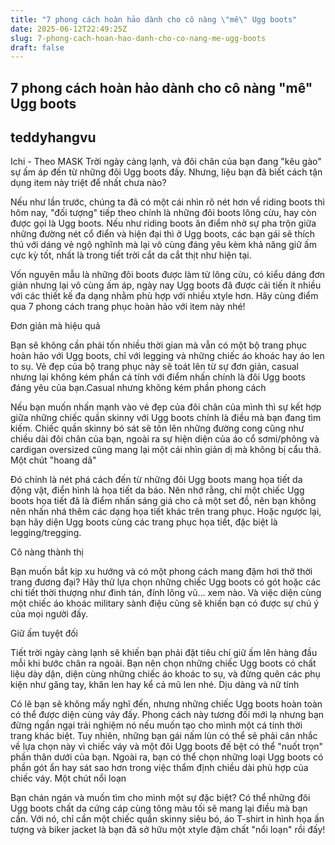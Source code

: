 ```yaml
---
title: "7 phong cách hoàn hảo dành cho cô nàng \"mê\" Ugg boots"
date: 2025-06-12T22:49:25Z
slug: 7-phong-cach-hoan-hao-danh-cho-co-nang-me-ugg-boots
draft: false
---
```


## 7 phong cách hoàn hảo dành cho cô nàng "mê" Ugg boots

## teddyhangvu

Ichi - Theo MASK
Trời ngày càng lạnh, và đôi chân của bạn đang "kêu gào" sự ấm áp đến từ những đôi Ugg boots đấy. Nhưng, liệu bạn đã biết cách tận dụng item này triệt để nhất chưa nào?

Nếu như lần trước, chúng ta đã có một cái nhìn rõ nét hơn về riding boots thì hôm nay, "đối tượng" tiếp theo chính là những đôi boots lông cừu, hay còn được gọi là Ugg boots. Nếu như riding boots ăn điểm nhờ sự pha trộn giữa những đường nét cổ điển và hiện đại thì ở Ugg boots, các bạn gái sẽ thích thú với dáng vẻ ngộ nghĩnh mà lại vô cùng đáng yêu kèm khả năng giữ ấm cực kỳ tốt, nhất là trong tiết trời cắt da cắt thịt như hiện tại. 

Vốn nguyên mẫu là những đôi boots được làm từ lông cừu, có kiểu dáng đơn giản nhưng lại vô cùng ấm áp, ngày nay Ugg boots đã được cải tiến ít nhiều với các thiết kế đa dạng nhằm phù hợp với nhiều xtyle hơn. Hãy cùng điểm qua 7 phong cách trang phục hoàn hảo với item này nhé!

Đơn giản mà hiệu quả

Bạn sẽ không cần phải tốn nhiều thời gian mà vẫn có một bộ trang phục hoàn hảo với Ugg boots, chỉ với legging và những chiếc áo khoác hay áo len to sụ. Vẻ đẹp của bộ trang phục này sẽ toát lên từ sự đơn giản, casual nhưng lại không kém phần cá tính với điểm nhấn chính là đôi Ugg boots đáng yêu của bạn.Casual nhưng không kém phần phong cách

Nếu bạn muốn nhấn mạnh vào vẻ đẹp của đôi chân của mình thì sự kết hợp giữa những chiếc quần skinny với Ugg boots chính là điều mà bạn đang tìm kiếm. Chiếc quần skinny bó sát sẽ tôn lên những đường cong cũng như chiều dài đôi chân của bạn, ngoài ra sự hiện diện của áo cổ sơmi/phông và cardigan oversized cũng mang lại một cái nhìn giản dị mà không bị cẩu thả.
Một chút "hoang dã"

Đó chính là nét phá cách đến từ những đôi Ugg boots mang họa tiết da động vật, điển hình là họa tiết da báo. Nên nhớ rằng, chỉ một chiếc Ugg boots họa tiết đã là điểm nhấn sáng giá cho cả một set đồ, nên bạn không nên nhấn nhá thêm các dạng họa tiết khác trên trang phục. Hoặc ngược lại, bạn hãy diện Ugg boots cùng các trang phục họa tiết, đặc biệt là legging/tregging.




Cô nàng thành thị

Bạn muốn bắt kịp xu hướng và có một phong cách mang đậm hơi thở thời trang đương đại? Hãy thử lựa chọn những chiếc Ugg boots có gót hoặc các chi tiết thời thượng như đinh tán, đính lông vũ... xem nào. Và việc diện cùng một chiếc áo khoác military sành điệu cũng sẽ khiến bạn có được sự chú ý của mọi người đấy.

Giữ ấm tuyệt đối

Tiết trời ngày càng lạnh sẽ khiến bạn phải đặt tiêu chí giữ ấm lên hàng đầu mỗi khi bước chân ra ngoài. Bạn nên chọn những chiếc Ugg boots có chất liệu dày dặn, diện cùng những chiếc áo khoác to sụ, và đừng quên các phụ kiện như găng tay, khăn len hay kể cả mũ len nhé.
Dịu dàng và nữ tính

Có lẽ bạn sẽ không mấy nghĩ đến, nhưng những chiếc Ugg boots hoàn toàn có thể được diện cùng váy đấy. Phong cách này tương đối mới lạ nhưng bạn đừng ngần ngại trải nghiệm nó nếu muốn tạo cho mình một cá tính thời trang khác biệt. Tuy nhiên, những bạn gái nấm lùn có thể sẽ phải cân nhắc về lựa chọn này vì chiếc váy và một đôi Ugg boots đế bệt có thể "nuốt trọn" phần thân dưới của bạn. Ngoài ra, bạn có thể chọn những loại Ugg boots có phần gót ẩn hay sát sao hơn trong việc thẩm định chiều dài phù hợp của chiếc váy.
Một chút nổi loạn

Bạn chán ngán và muốn tìm cho mình một sự đặc biệt? Có thể những đôi Ugg boots chất da cứng cáp cùng tông màu tối sẽ mang lại điều mà bạn cần. Với nó, chỉ cần một chiếc quần skinny siêu bó, áo T-shirt in hình họa ấn tượng và biker jacket là bạn đã sở hữu một xtyle đậm chất "nổi loạn" rồi đấy!